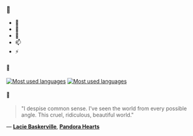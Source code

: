 ### 👋

- 🔭
- 🌱
- 💬
- 📫
- ⚡

#### 🧏

[![Most used languages](https://github-readme-stats-aynah.vercel.app/api/top-langs/?username=aynh&theme=solarized-dark&langs_count=6&layout=compact&hide_title=true)](https://github.com/anuraghazra/github-readme-stats#gh-dark-mode-only)
[![Most used languages](https://github-readme-stats-aynah.vercel.app/api/top-langs/?username=aynh&theme=solarized-light&langs_count=6&layout=compact&hide_title=true)](https://github.com/anuraghazra/github-readme-stats#gh-light-mode-only)

#### 💬

> "I despise common sense. I’ve seen the world from every possible angle. This cruel, ridiculous, beautiful world."

&mdash; [**Lacie Baskerville**](https://myanimelist.net/character.php?q=Lacie%20Baskerville&cat=character), [**Pandora Hearts**](https://myanimelist.net/search/all?q=Pandora%20Hearts&cat=all)
